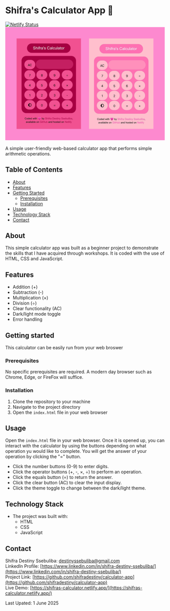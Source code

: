 # Shifra's Calculator App 🧮

[![Netlify Status](https://api.netlify.com/api/v1/badges/d2710d3f-c534-41f0-bb8c-8eb6141c86a8/deploy-status)](https://app.netlify.com/projects/shifras-calculator/deploys)
![Calculator Screenshot](images/calculator-preview-screenshot.png)

A simple user-friendly web-based calculator app that performs simple arithmetic operations.

## Table of Contents

* [About](#about)
* [Features](#features)
* [Getting Started](#getting-started)
    * [Prerequisites](#prerequisites)
    * [Installation](#installation)
* [Usage](#usage)
* [Technology Stack](#technology-stack)
* [Contact](#contact)

## About

This simple calculator app was built as a beginner project to demonstrate the skills that I have acquired through workshops. It is coded with the use of HTML, CSS and JavaScript. 

## Features

* Addition (+)
* Subtraction (-)
* Multiplication (×)
* Division (÷)
* Clear functionality (AC)
* Dark/light mode toggle
* Error handling

## Getting started

This calculator can be easily run from your web broswer

### Prerequisites

No specific prerequisites are required. A modern day browser such as Chrome, Edge, or FireFox will suffice. 

### Installation 

1. Clone the repository to your machine
2. Navigate to the project directory
3. Open the `index.html` file in your web browser

## Usage

Open the `index.html` file in your web browser. Once it is opened up, you can interact with the calculator by using the buttons depending on what operation yu would like to complete. You will get the answer of your operation by clicking the "=" button. 

* Click the number buttons (0-9) to enter digits.
* Click the operator buttons (+, -, ×, ÷) to perform an operation.
* Click the equals button (=) to return the answer.
* Click the clear button (AC) to clear the input display.
* Click the theme toggle to change between the dark/light theme.

## Technology Stack

* The project was built with:
    * HTML
    * CSS
    * JavaScript

## Contact
Shifra Destiny Ssebuliba: [destinyssebuliba@gmail.com](destinyssebuliba@gmail.com)  
LinkedIn Profile: [https://www.linkedin.com/in/shifra-destiny-ssebuliba/](https://www.linkedin.com/in/shifra-destiny-ssebuliba/)  
Project Link: [https://github.com/shifradestiny/calculator-app](https://github.com/shifradestiny/calculator-app)  
Live Demo: [https://shifras-calculator.netlify.app/](https://shifras-calculator.netlify.app/)

Last Upated: 1 June 2025
